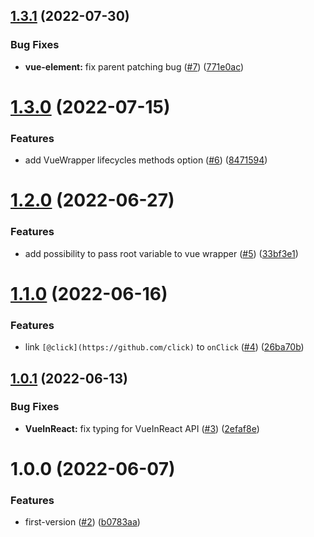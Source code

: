 ## [1.3.1](https://github.com/ChibiBlasphem/reavue/compare/v1.3.0...v1.3.1) (2022-07-30)


### Bug Fixes

* **vue-element:** fix parent patching bug ([#7](https://github.com/ChibiBlasphem/reavue/issues/7)) ([771e0ac](https://github.com/ChibiBlasphem/reavue/commit/771e0ac8ec313fc616a6a22b81fdfa33e4100c03))

# [1.3.0](https://github.com/ChibiBlasphem/reavue/compare/v1.2.0...v1.3.0) (2022-07-15)


### Features

* add VueWrapper lifecycles methods option ([#6](https://github.com/ChibiBlasphem/reavue/issues/6)) ([8471594](https://github.com/ChibiBlasphem/reavue/commit/847159442a3fd7ad0d0cb634003d1ad01a087d23))

# [1.2.0](https://github.com/ChibiBlasphem/reavue/compare/v1.1.0...v1.2.0) (2022-06-27)


### Features

* add possibility to pass root variable to vue wrapper ([#5](https://github.com/ChibiBlasphem/reavue/issues/5)) ([33bf3e1](https://github.com/ChibiBlasphem/reavue/commit/33bf3e1c95135dd88118edc81d70c658c77214cc))

# [1.1.0](https://github.com/ChibiBlasphem/reavue/compare/v1.0.1...v1.1.0) (2022-06-16)


### Features

* link `[@click](https://github.com/click)` to `onClick` ([#4](https://github.com/ChibiBlasphem/reavue/issues/4)) ([26ba70b](https://github.com/ChibiBlasphem/reavue/commit/26ba70b6d84a580151b05b92d2ab50f1dfed2fc8))

## [1.0.1](https://github.com/ChibiBlasphem/reavue/compare/v1.0.0...v1.0.1) (2022-06-13)


### Bug Fixes

* **VueInReact:** fix typing for VueInReact API ([#3](https://github.com/ChibiBlasphem/reavue/issues/3)) ([2efaf8e](https://github.com/ChibiBlasphem/reavue/commit/2efaf8e96efdddae33e41323bd6d9d4d5339eaa3))

# 1.0.0 (2022-06-07)


### Features

* first-version ([#2](https://github.com/ChibiBlasphem/reavue/issues/2)) ([b0783aa](https://github.com/ChibiBlasphem/reavue/commit/b0783aa459f9b7c36385c9a86ce5aad8ccc29eb7))
